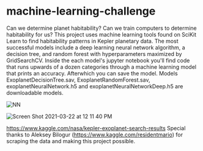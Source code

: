 
# machine-learning-challenge
Can we determine planet habitability? Can we train computers to determine habitability for us? This project uses machine learning tools found on SciKit Learn to find habitability patterns in Kepler planetary data. The most successful models include a deep learning neural network algorithm, a decision tree, and random forest with hyperparameters maximized by GridSearchCV. Inside the each model's jupyter notebook you'll find code that runs upwards of a dozen categories through a machine learning model that prints an accuracy. Afterwhich you can save the model. Models ExoplanetDecisionTree.sav, ExoplanetRandomForest.sav, exoplanetNeuralNetwork.h5 and exoplanetNeuralNetworkDeep.h5 are downloadable models.


![NN](https://user-images.githubusercontent.com/69011929/112043921-6c6bc980-8b06-11eb-868e-48e16c3be623.png)

![Screen Shot 2021-03-22 at 12 11 40 PM](https://user-images.githubusercontent.com/69011929/112045550-36c7e000-8b08-11eb-8449-8252ff2c15b6.png)



https://www.kaggle.com/nasa/kepler-exoplanet-search-results
Special thanks to Aleksey Bilogur (https://www.kaggle.com/residentmario) for scraping the data and making this project possible. 
